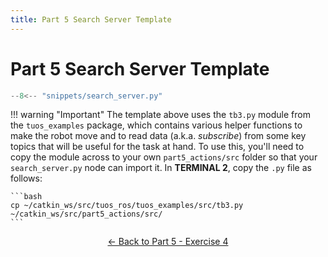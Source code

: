```yaml
---
title: Part 5 Search Server Template
---
```


# Part 5 Search Server Template

```py title="search_server.py Template"
--8<-- "snippets/search_server.py"
```

!!! warning "Important"
    The template above uses the `tb3.py` module from the `tuos_examples` package, which contains various helper functions to make the robot move and to read data (a.k.a. *subscribe*) from some key topics that will be useful for the task at hand. To use this, you'll need to copy the module across to your own `part5_actions/src` folder so that your `search_server.py` node can import it. In **TERMINAL 2**, copy the `.py` file as follows:

    ```bash
    cp ~/catkin_ws/src/tuos_ros/tuos_examples/src/tb3.py ~/catkin_ws/src/part5_actions/src/
    ```

<p align="center">
  <a href="../../part5#ex4_ret">&#8592; Back to Part 5 - Exercise 4</a>
</p>